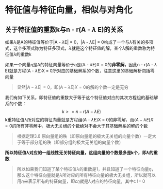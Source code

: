 

# 特征值与特征向量，相似与对角化

## 关于特征值的重数k与n - r(A - $\lambda$ E)的关系

如果$\lambda$是A的特征值等价于|A - $\lambda$E| = 0，|A - $\lambda$E| = 0构成了一个与$\lambda$有关的多项式，这个多项式称为特征多项式，$\lambda$就是这个特征值的解，某个$\lambda$解的重数称为特征值$\lambda$的重数k

如果一个向量$\eta$是A的特征向量等价于$\eta$是(A - $\lambda$E)X = 0的**非零解**，因此n - r(A - $\lambda$ E)就是方程(A - $\lambda$E)X = 0所对应的基础解系的个数，注意这里的基础解析包括零向量

> 显然$|A - \lambda E| = 0$，即$(A - \lambda E)X = 0$的解的个数一定是无穷

我们有如下关系，即特征值的重数大于等于这个特征值对应的其次方程组的基础解系的个数：
$$
k >= n - r(A - \lambda E)
$$
k重特征值$\lambda$所对应的特征向量就是方程组(A - $\lambda$E)X = 0的非零解，而$(A - \lambda E)X = 0$的所有非零解中，极大无关组的个数绝对不会大于其基础解系的解的个数

> 根据定理3.6 原向量组的秩（即原向量组的极大无关组的向量个数）一定大于等于部分组的秩（即部分组的极大无关组的向量个数）

**所以特征值$\lambda$对应的一组线性无关特征向量，这组向量的个数最多是k个，即$\lambda$的重数**

> 所以如果我们知道了某个特征值$\lambda$的重数是1，并且知道了一个特征向量$\eta$，那么这个特征向量就是$\lambda$所对应的所有特征向量的极大无关组，所以就可以用$\eta$来表示所有的特征向量，即$c\eta$就是$\lambda$对应的特征向量，其中c != 0

